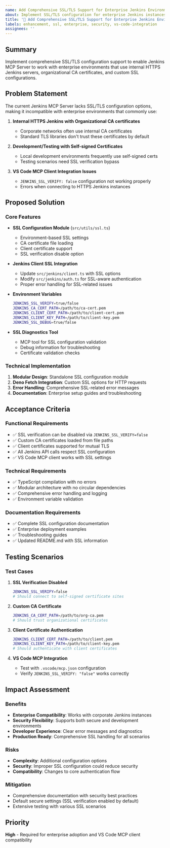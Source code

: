 ```yaml
---
name: Add Comprehensive SSL/TLS Support for Enterprise Jenkins Environments
about: Implement SSL/TLS configuration for enterprise Jenkins instances
title: '🔐 Add Comprehensive SSL/TLS Support for Enterprise Jenkins Environments'
labels: enhancement, ssl, enterprise, security, vs-code-integration
assignees: ''
---
```


## Summary

Implement comprehensive SSL/TLS configuration support to enable Jenkins MCP Server to work with enterprise environments that use internal HTTPS Jenkins servers, organizational CA certificates, and custom SSL configurations.

## Problem Statement

The current Jenkins MCP Server lacks SSL/TLS configuration options, making it incompatible with enterprise environments that commonly use:

1. **Internal HTTPS Jenkins with Organizational CA certificates**
   - Corporate networks often use internal CA certificates
   - Standard TLS libraries don't trust these certificates by default

2. **Development/Testing with Self-signed Certificates**
   - Local development environments frequently use self-signed certs
   - Testing scenarios need SSL verification bypass

3. **VS Code MCP Client Integration Issues**
   - `JENKINS_SSL_VERIFY: false` configuration not working properly
   - Errors when connecting to HTTPS Jenkins instances

## Proposed Solution

### Core Features

- **SSL Configuration Module** (`src/utils/ssl.ts`)
  - Environment-based SSL settings
  - CA certificate file loading
  - Client certificate support
  - SSL verification disable option

- **Jenkins Client SSL Integration**
  - Update `src/jenkins/client.ts` with SSL options
  - Modify `src/jenkins/auth.ts` for SSL-aware authentication
  - Proper error handling for SSL-related issues

- **Environment Variables**
  ```bash
  JENKINS_SSL_VERIFY=true/false
  JENKINS_CA_CERT_PATH=/path/to/ca-cert.pem
  JENKINS_CLIENT_CERT_PATH=/path/to/client-cert.pem
  JENKINS_CLIENT_KEY_PATH=/path/to/client-key.pem
  JENKINS_SSL_DEBUG=true/false
  ```

- **SSL Diagnostics Tool**
  - MCP tool for SSL configuration validation
  - Debug information for troubleshooting
  - Certificate validation checks

### Technical Implementation

1. **Modular Design**: Standalone SSL configuration module
2. **Deno Fetch Integration**: Custom SSL options for HTTP requests
3. **Error Handling**: Comprehensive SSL-related error messages
4. **Documentation**: Enterprise setup guides and troubleshooting

## Acceptance Criteria

### Functional Requirements

- ✅ SSL verification can be disabled via `JENKINS_SSL_VERIFY=false`
- ✅ Custom CA certificates loaded from file paths
- ✅ Client certificates supported for mutual TLS
- ✅ All Jenkins API calls respect SSL configuration
- ✅ VS Code MCP client works with SSL settings

### Technical Requirements

- ✅ TypeScript compilation with no errors
- ✅ Modular architecture with no circular dependencies
- ✅ Comprehensive error handling and logging
- ✅ Environment variable validation

### Documentation Requirements

- ✅ Complete SSL configuration documentation
- ✅ Enterprise deployment examples
- ✅ Troubleshooting guides
- ✅ Updated README.md with SSL information

## Testing Scenarios

### Test Cases

1. **SSL Verification Disabled**
   ```bash
   JENKINS_SSL_VERIFY=false
   # Should connect to self-signed certificate sites
   ```

2. **Custom CA Certificate**
   ```bash
   JENKINS_CA_CERT_PATH=/path/to/org-ca.pem
   # Should trust organizational certificates
   ```

3. **Client Certificate Authentication**
   ```bash
   JENKINS_CLIENT_CERT_PATH=/path/to/client.pem
   JENKINS_CLIENT_KEY_PATH=/path/to/client-key.pem
   # Should authenticate with client certificates
   ```

4. **VS Code MCP Integration**
   - Test with `.vscode/mcp.json` configuration
   - Verify `JENKINS_SSL_VERIFY: "false"` works correctly

## Impact Assessment

### Benefits

- **Enterprise Compatibility**: Works with corporate Jenkins instances
- **Security Flexibility**: Supports both secure and development environments
- **Developer Experience**: Clear error messages and diagnostics
- **Production Ready**: Comprehensive SSL handling for all scenarios

### Risks

- **Complexity**: Additional configuration options
- **Security**: Improper SSL configuration could reduce security
- **Compatibility**: Changes to core authentication flow

### Mitigation

- Comprehensive documentation with security best practices
- Default secure settings (SSL verification enabled by default)
- Extensive testing with various SSL scenarios

## Priority

**High** - Required for enterprise adoption and VS Code MCP client compatibility

